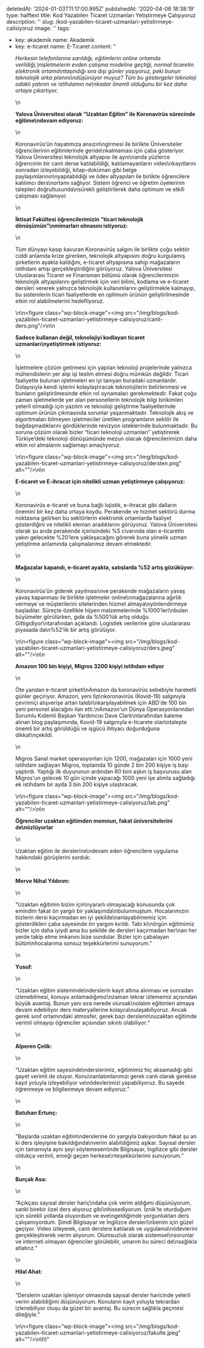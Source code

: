 deletedAt: '2024-01-03T11:17:00.995Z'
publishedAt: '2020-04-06 18:38:19'
type: halftext
title: Kod Yazabilen Ticaret Uzmanları Yetiştirmeye Çalışıyoruz
description: ''
slug: /kod-yazabilen-ticaret-uzmanlari-yetistirmeye-calisiyoruz
image: ''
tags:
  - key: akademik
    name: Akademik
  - key: e-ticaret
    name: E-Ticaret
content: "<p><em>Herkesin telefonlarına sarıldığı, eğitimlerin online ortamda verildiği,\nişletmelerin evden çalışma modeline geçtiği, normal ticaretin elektronik ortama\ntaşındığı sıra dışı günler yaşıyoruz, peki bunun teknolojik arka planını\ndüşünüyor muyuz? Tüm bu göstergeler teknoloji odaklı yatırım ve istihdamın ne\nkadar önemli olduğunu bir kez daha ortaya çıkartıyor. </em></p>\n<p><strong>Yalova Üniversitesi olarak “Uzaktan Eğitim” ile Koronavirüs sürecinde eğitime\ndevam ediyoruz:</strong></p>\n<p>Koronavirüs’ün hayatımıza ansızın\ngirmesi ile birlikte Üniversiteler öğrencilerinin eğitimlerinde geride\nkalmaması için çaba gösteriyor. Yalova Üniversitesi teknolojik altyapısı ile aynı\nanda yüzlerce öğrencinin bir canlı derse katılabildiği, katılamayanların video\nkayıtlarını sonradan izleyebildiği, kitap-doküman gibi belge paylaşımlarının\nyapılabildiği ve ödev altyapıları ile birlikte öğrencilere katılımcı ders\nortamı sağlıyor. Sistem öğrenci ve öğretim üyelerinin talepleri doğrultusunda\nsürekli geliştirilerek daha optimum ve etkili çalışması sağlanıyor.</p>\n<p><strong>İktisat Fakültesi öğrencilerimizin “ticari teknolojik dönüşümün”\nmimarları olmasını istiyoruz:</strong></p>\n<p>Tüm dünyayı kasıp kavuran Koronavirüs salgını ile birlikte çoğu sektör ciddi anlamda krize girerken, teknolojik altyapısını doğru kurgulamış şirketlerin ayakta kaldığını, e-ticaret altyapısına sahip mağazaların istihdam artışı gerçekleştirdiğini görüyoruz. Yalova Üniversitesi Uluslararası Ticaret ve Finansman bölümü olarak öğrencilerimizin teknolojik altyapılarını geliştirmek için veri bilimi, kodlama ve e-ticaret dersleri vererek yalnızca teknolojik kullanımlarını geliştirmekle kalmayıp, bu sistemlerin ticari faaliyetlerde en optimum ürünün geliştirilmesinde etkin rol alabilmelerini hedefliyoruz.</p>\n<!-- /wp:paragraph --><!-- wp:image -->\n<figure class=\"wp-block-image\"><img src=\"/img/blogs/kod-yazabilen-ticaret-uzmanlari-yetistirmeye-calisiyoruz/canli-ders.png\"/></figure>\n<!-- /wp:image --><!-- wp:paragraph -->\n<p><strong>Sadece kullanan değil, teknolojiyi kodlayan ticaret uzmanları\nyetiştirmek istiyoruz: </strong></p>\n<p>İşletmelere çözüm getirmesi için yapılan teknoloji projelerinde yalnızca mühendislerin yer alıp işi teslim etmesi doğru mümkün değildir. Ticari faaliyette bulunan işletmeleri en iyi tanıyan buradaki uzmanlardır. Dolayısıyla kendi işlerini kolaylaştıracak teknolojilerin belirlenmesi ve bunların geliştirilmesinde etkin rol oynamaları gerekmektedir. Fakat çoğu zaman işletmelerde yer alan personellerin teknolojik bilgi birikimleri yeterli olmadığı için yazılım ve teknoloji geliştirme faaliyetlerinde optimum ürünün çıkmasında sorunlar yaşanmaktadır. Teknolojik akış ve algoritmaları bilmeyen işletmeciler üretilen programların sektör ile bağdaşmadıklarını gördüklerinde revizyon isteklerinde bulunmaktadır. Bu soruna çözüm olarak bizler “ticari teknoloji uzmanları” yetiştirerek Türkiye’deki teknoloji dönüşümünde mezun olacak öğrencilerimizin daha etkin rol almalarını sağlamayı amaçlıyoruz.</p>\n<!-- /wp:paragraph --><!-- wp:image -->\n<figure class=\"wp-block-image\"><img src=\"/img/blogs/kod-yazabilen-ticaret-uzmanlari-yetistirmeye-calisiyoruz/dersten.png\" alt=\"\"/></figure>\n<!-- /wp:image --><!-- wp:paragraph -->\n<p><strong>E-ticaret ve E-ihracat için nitelikli uzman yetiştirmeye çalışıyoruz:</strong></p>\n<p>Koronavirüs e-ticaret ve buna bağlı lojistik, e-ihracat gibi dalların önemini bir kez daha ortaya koydu. Perakende ve hizmet sektörü durma noktasına gelirken bu sektörlerin elektronik ortamlarda faaliyet gösterdiğini ve nitelikli eleman aradıklarını görüyoruz. Yalova Üniversitesi olarak şu anda perakende içerisindeki %5 civarında olan e-ticaretin yakın gelecekte %20’lere yaklaşacağını görerek buna yönelik uzman yetiştirme anlamında çalışmalarımız devam etmektedir.</p>\n<p><strong>Mağazalar kapandı, e-ticaret ayakta, satışlarda %52 artış gözüküyor:</strong></p>\n<p>Koronavirüs’ün giderek yayılması\nve perakende mağazaların yavaş yavaş kapanması ile birlikte işletmeler online\nmağazalarına ağırlık vermeye ve müşterilerini sitelerinden hizmet almaya\nyönlendirmeye başladılar. Süreçte özellikle hijyen malzemelerinde %1000’leri\nbulan büyümeler görülürken, gıda da %500’lük artış olduğu Gittigidiyor\ntarafından açıklandı. Logistiek verilerine göre uluslararası piyasada da\n%52’lik bir artış görülüyor.</p>\n<!-- /wp:paragraph --><!-- wp:image -->\n<figure class=\"wp-block-image\"><img src=\"/img/blogs/kod-yazabilen-ticaret-uzmanlari-yetistirmeye-calisiyoruz/ders.jpeg\" alt=\"\"/></figure>\n<!-- /wp:image --><!-- wp:paragraph -->\n<p><strong>Amazon 100 bin kişiyi, Migros 3200 kişiyi istihdam ediyor</strong></p>\n<p>Öte yandan e-ticaret şirketi\nAmazon da koronavirüs sebebiyle hareketli günler geçiriyor. Amazon, yeni tip\nkoronavirüs (Kovid-19) salgınıyla çevrimiçi alışverişe artan talebi\nkarşılayabilmek için ABD'de 100 bin yeni personel alacağını ilan etti.\nAmazon'un Dünya Operasyonlarından Sorumlu Kıdemli Başkan Yardımcısı Dave Clark\ntarafından kaleme alınan blog paylaşımında, Kovid-19 salgınıyla e-ticarete olan\ntalepte önemli bir artış görüldüğü ve işgücü ihtiyacı doğurduğuna dikkat\nçekildi. </p>\n<p>Migros Sanal market operasyonları için 1200, mağazaları için 1000 yeni istihdam sağlayan Migros, toplamda 10 günde 2 bin 200 kişiye iş başı yaptırdı. Yaptığı ilk duyurunun ardından 60 bini aşkın iş başvurusu alan Migros'un gelecek 10 gün içinde yapacağı 1000 yeni işe alımla sağladığı ek istihdamı bir ayda 3 bin 200 kişiye ulaştıracak. </p>\n<!-- /wp:paragraph --><!-- wp:image -->\n<figure class=\"wp-block-image\"><img src=\"/img/blogs/kod-yazabilen-ticaret-uzmanlari-yetistirmeye-calisiyoruz/lab.png\" alt=\"\"/></figure>\n<!-- /wp:image --><!-- wp:paragraph -->\n<p><strong>Öğrenciler uzaktan eğitimden memnun, fakat üniversitelerini de\nözlüyorlar</strong></p>\n<p>Uzaktan eğitim ile derslerine\ndevam eden öğrencilere uygulama hakkındaki görüşlerini sorduk:</p>\n<p><strong>Merve Nihal Yıldırım:</strong></p>\n<p>“Uzaktan eğitimin bizim için\nyararlı olmayacağı konusunda çok emindim fakat ön yargılı bir yaklaşımda\nbulunmuştum. Hocalarımızın bizlerin dersi kaçırmadan en iyi şekilde\nanlayabilmemiz için gösterdikleri çaba sayesinde ön yargım kırıldı. Tabi ki\nörgün eğitimimiz bizler için daha iyiydi ama bu şekilde de dersleri kaçırmadan her\nan her yerde takip etme imkanını bize sundular. Bizler için çabalayan bütün\nhocalarıma sonsuz teşekkürlerimi sunuyorum.”</p>\n<p><strong>Yusuf:</strong></p>\n<p>“Uzaktan eğitim sisteminde\nderslerin kayıt altına alınması ve sonradan izlenebilmesi, konuyu anlamadığımız\nzaman tekrar izlememiz açısından büyük avantaj. Bunun yanı sıra nerede olursak\nolalım eğitimleri almaya devam edebiliyor ders materyallerine kolayca\nulaşabiliyoruz. Ancak gerek sınıf ortamındaki atmosfer, gerek bazı derslerin\nuzaktan eğitimde verimli olmayışı öğrenciler açısından sıkıntı olabiliyor.“</p>\n<p><strong>Alperen Çelik:</strong></p>\n<p>“Uzaktan eğitim sayesinde\nderslerimiz, eğitimimiz hiç aksamadığı gibi gayet verimli de oluyor. Konu\nanlatımlarımızı gerek canlı olarak gerekse kayıt yoluyla izleyebiliyor ve\nödevlerimizi yapabiliyoruz. Bu sayede öğrenmeye ve bilgilenmeye devam ediyoruz.”</p>\n<p><strong>Batuhan Ertunç:</strong></p>\n<p>“Başlarda uzaktan eğitim\nderslerine ön yargıyla bakıyordum fakat şu an ki ders işleyişine bakıldığında\nverim alabildiğimiz aşikar. Sayısal dersler için tamamıyla aynı şeyi söylemesem\nde Bilgisayar, İngilizce gibi dersler oldukça verimli, emeği geçen herkese\nteşekkürlerimi sunuyorum.”</p>\n<p><strong>Burçak Asa:</strong></p>\n<p>“Açıkçası sayısal dersler hariç\ndaha çok verim aldığımı düşünüyorum, sanki birebir özel ders alıyoruz gibi\nhissediyorum. İznik’te oturduğum için sürekli yollarda oluyordum ve eve\ngeldiğimde yorgunluktan ders çalışamıyordum. Şimdi Bilgisayar ve İngilizce dersleri\nbenim için güzel geçiyor. Video izleyerek, canlı derslere katılarak ve uygulama\nödevlerini gerçekleştirerek verim alıyorum. Olumsuzluk olarak sistemsel\nsorunlar ve interneti olmayan öğrenciler görülebilir, umarım bu süreci de\nsağlıkla atlatırız.”</p>\n<p><strong>Hilal Ahat:</strong></p>\n<p>“Derslerin uzaktan işleniyor olmasında sayısal dersler haricinde yeterli verim alabildiğimi düşünüyorum. Konuların kayıt yoluyla tekrardan izlenebiliyor oluşu da güzel bir avantaj. Bu sürecin sağlıkla geçmesi dileğiyle.”</p>\n<!-- /wp:paragraph --><!-- wp:image -->\n<figure class=\"wp-block-image\"><img src=\"/img/blogs/kod-yazabilen-ticaret-uzmanlari-yetistirmeye-calisiyoruz/fakulte.jpeg\" alt=\"\"/></figure>\n<!-- /wp:image -->\t\t"
